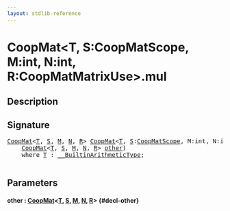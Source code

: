 ```yaml
---
layout: stdlib-reference
---
```


# CoopMat\<T, S:CoopMatScope, M:int, N:int, R:CoopMatMatrixUse\>\.mul

## Description





## Signature 

<pre>
<a href="/stdlib-reference/types/coopmat-04/index" class="code_type">CoopMat</a>&lt;<a href="/stdlib-reference/types/coopmat-04/index#typeparam-T" class="code_type">T</a>, <a href="/stdlib-reference/types/coopmat-04/index#decl-S" class="code_var">S</a>, <a href="/stdlib-reference/types/coopmat-04/index#decl-M" class="code_var">M</a>, <a href="/stdlib-reference/types/coopmat-04/index#decl-N" class="code_var">N</a>, <a href="/stdlib-reference/types/coopmat-04/index#decl-R" class="code_var">R</a>&gt; <a href="/stdlib-reference/types/coopmat-04/index" class="code_type">CoopMat</a>&lt;<a href="/stdlib-reference/types/coopmat-04/index#typeparam-T" class="code_type">T</a>, <a href="/stdlib-reference/types/coopmat-04/index#decl-S" class="code_var">S</a>:<a href="/stdlib-reference/types/coopmatscope-047/index" class="code_type">CoopMatScope</a>, M:<span class="code_keyword">int</span>, N:<span class="code_keyword">int</span>, R:<a href="/stdlib-reference/types/coopmatmatrixuse-047d/index" class="code_type">CoopMatMatrixUse</a>&gt;.<a href="/stdlib-reference/types/coopmat-04/mul">mul</a>(
    <a href="/stdlib-reference/types/coopmat-04/index" class="code_type">CoopMat</a>&lt;<a href="/stdlib-reference/types/coopmat-04/index#typeparam-T" class="code_type">T</a>, <a href="/stdlib-reference/types/coopmat-04/index#decl-S" class="code_var">S</a>, <a href="/stdlib-reference/types/coopmat-04/index#decl-M" class="code_var">M</a>, <a href="/stdlib-reference/types/coopmat-04/index#decl-N" class="code_var">N</a>, <a href="/stdlib-reference/types/coopmat-04/index#decl-R" class="code_var">R</a>&gt; <a href="/stdlib-reference/types/coopmat-04/mul#decl-other" class="code_param">other</a>)
    <span class='code_keyword'>where</span> <a href="/stdlib-reference/types/coopmat-04/index#typeparam-T" class="code_type">T</a> : <a href="/stdlib-reference/interfaces/0_builtinarithmetictype-029j/index" class="code_type">__BuiltinArithmeticType</a>;

</pre>

## Parameters

#### other  : [CoopMat](/stdlib-reference/types/coopmat-04/index)\<[T](/stdlib-reference/types/coopmat-04/index#typeparam-T), [S](/stdlib-reference/types/coopmat-04/index#decl-S), [M](/stdlib-reference/types/coopmat-04/index#decl-M), [N](/stdlib-reference/types/coopmat-04/index#decl-N), [R](/stdlib-reference/types/coopmat-04/index#decl-R)\> {#decl-other}

